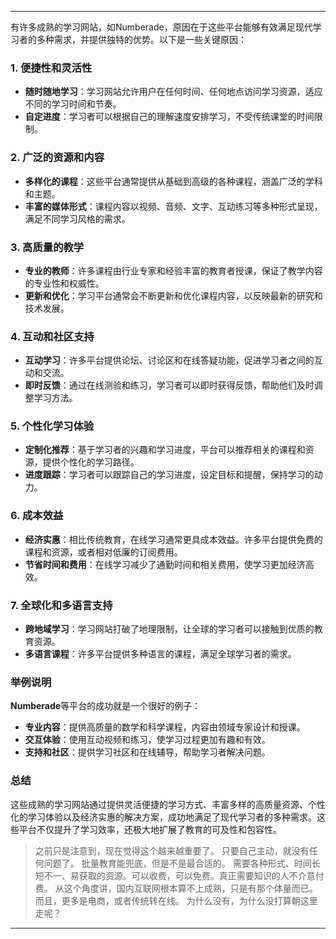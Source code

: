 
---

有许多成熟的学习网站，如Numberade，原因在于这些平台能够有效满足现代学习者的多种需求，并提供独特的优势。以下是一些关键原因：

### 1. **便捷性和灵活性**
- **随时随地学习**：学习网站允许用户在任何时间、任何地点访问学习资源，适应不同的学习时间和节奏。
- **自定进度**：学习者可以根据自己的理解速度安排学习，不受传统课堂的时间限制。

### 2. **广泛的资源和内容**
- **多样化的课程**：这些平台通常提供从基础到高级的各种课程，涵盖广泛的学科和主题。
- **丰富的媒体形式**：课程内容以视频、音频、文字、互动练习等多种形式呈现，满足不同学习风格的需求。

### 3. **高质量的教学**
- **专业的教师**：许多课程由行业专家和经验丰富的教育者授课，保证了教学内容的专业性和权威性。
- **更新和优化**：学习平台通常会不断更新和优化课程内容，以反映最新的研究和技术发展。

### 4. **互动和社区支持**
- **互动学习**：许多平台提供论坛、讨论区和在线答疑功能，促进学习者之间的互动和交流。
- **即时反馈**：通过在线测验和练习，学习者可以即时获得反馈，帮助他们及时调整学习方法。

### 5. **个性化学习体验**
- **定制化推荐**：基于学习者的兴趣和学习进度，平台可以推荐相关的课程和资源，提供个性化的学习路径。
- **进度跟踪**：学习者可以跟踪自己的学习进度，设定目标和提醒，保持学习的动力。

### 6. **成本效益**
- **经济实惠**：相比传统教育，在线学习通常更具成本效益。许多平台提供免费的课程和资源，或者相对低廉的订阅费用。
- **节省时间和费用**：在线学习减少了通勤时间和相关费用，使学习更加经济高效。

### 7. **全球化和多语言支持**
- **跨地域学习**：学习网站打破了地理限制，让全球的学习者可以接触到优质的教育资源。
- **多语言课程**：许多平台提供多种语言的课程，满足全球学习者的需求。

### 举例说明
**Numberade**等平台的成功就是一个很好的例子：
- **专业内容**：提供高质量的数学和科学课程，内容由领域专家设计和授课。
- **交互体验**：使用互动视频和练习，使学习过程更加有趣和有效。
- **支持和社区**：提供学习社区和在线辅导，帮助学习者解决问题。

### 总结
这些成熟的学习网站通过提供灵活便捷的学习方式、丰富多样的高质量资源、个性化的学习体验以及经济实惠的解决方案，成功地满足了现代学习者的多种需求。这些平台不仅提升了学习效率，还极大地扩展了教育的可及性和包容性。

> 之前只是注意到，现在觉得这个越来越重要了。
> 只要自己主动，就没有任何问题了。
> 批量教育能兜底，但是不是最合适的。
> 需要各种形式、时间长短不一、易获取的资源。可以收费，可以免费。真正需要知识的人不介意付费。
> 从这个角度讲，国内互联网根本算不上成熟，只是有那个体量而已。而且，更多是电商，或者传统转在线。
> 	为什么没有，为什么没打算朝这里走呢？

---














